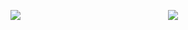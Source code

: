 <div style="float:left;width:50%;">

![](https://github-readme-stats.vercel.app/api?username=ferried&count_private=true&show_icons=true&theme=radical)

</div>



<div style="float:right;width:50%;">

![](https://github-readme-stats.yxl76.vercel.app/api/top-langs/?username=ferried&layout=compact&theme=tokyonight)

</div>
